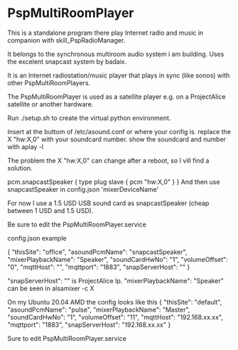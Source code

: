 # PspMultiRoomPlayer
This is a standalone program there play Internet radio and music in companion with skill_PspRadioManager.

It belongs to the synchronous multiroom audio system i am building.
Uses the excelent snapcast system by badaix.

It is an Internet radiostation/music player that plays in sync (like sonos) with other PspMultiRoomPlayers.

The PspMultiRoomPlayer is used as a satellite player e.g. on a ProjectAlice satellite or another hardware.

Run ./setup.sh
to create the virtual python environment.

Insert at the buttom of /etc/asound.conf or where your config is. replace the X "hw:X,0" with your soundcard number. show the soundcard and number with aplay -l

The problem the X "hw:X,0" can change after a reboot, so I vill find a solution.

pcm.snapcastSpeaker {
   type plug
   slave {
      pcm "hw:X,0"
   }
}
And then use snapcastSpeaker in config.json 'mixerDeviceName'

For now I use a 1.5 USD USB sound card as snapcastSpeaker (cheap between 1 USD and 1.5 USD).


Be sure to edit the PspMultiRoomPlayer.service


config.json example

{
    "thisSite": "office",
    "asoundPcmName": "snapcastSpeaker",
    "mixerPlaybackName": "Speaker",
    "soundCardHwNo": "1",
    "volumeOffset": "0",
    "mqttHost": "<MqttHostIp>",
    "mqttport": "1883",
    "snapServerHost": "<SnapcastServerIp>"
}

"snapServerHost": "<SnapcastServerIp>" is ProjectAlice Ip.
"mixerPlaybackName": "Speaker" can be seen in alsamixer -c X



On my Ubuntu 20.04 AMD the config looks like this
{
    "thisSite": "default",
    "asoundPcmName": "pulse",
    "mixerPlaybackName": "Master",
    "soundCardHwNo": "1",
    "volumeOffset": "11",
    "mqttHost": "192.168.xx.xx",
    "mqttport": "1883",
    "snapServerHost": "192.168.xx.xx"
}

Sure to edit PspMultiRoomPlayer.service

